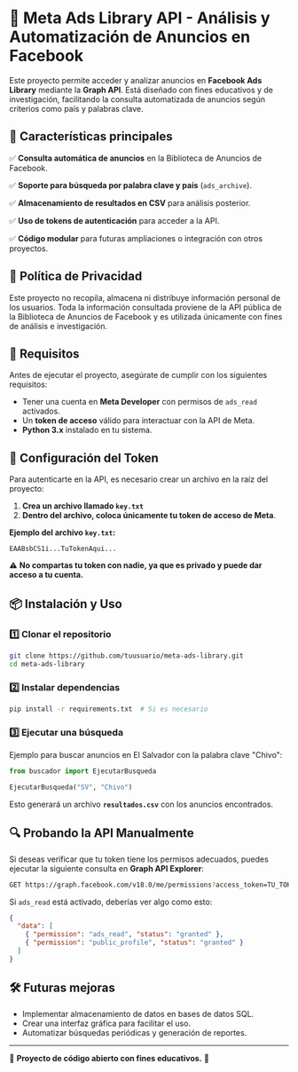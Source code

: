 # 📌 Meta Ads Library API - Análisis y Automatización de Anuncios en Facebook

Este proyecto permite acceder y analizar anuncios en **Facebook Ads Library** mediante la **Graph API**. Está diseñado con fines educativos y de investigación, facilitando la consulta automatizada de anuncios según criterios como país y palabras clave.

## 🚀 Características principales
✅ **Consulta automática de anuncios** en la Biblioteca de Anuncios de Facebook.

✅ **Soporte para búsqueda por palabra clave y país** (`ads_archive`).

✅ **Almacenamiento de resultados en CSV** para análisis posterior.

✅ **Uso de tokens de autenticación** para acceder a la API.

✅ **Código modular** para futuras ampliaciones o integración con otros proyectos.

## 📜 Política de Privacidad
Este proyecto no recopila, almacena ni distribuye información personal de los usuarios. Toda la información consultada proviene de la API pública de la Biblioteca de Anuncios de Facebook y es utilizada únicamente con fines de análisis e investigación.

## 📌 Requisitos
Antes de ejecutar el proyecto, asegúrate de cumplir con los siguientes requisitos:
- Tener una cuenta en **Meta Developer** con permisos de `ads_read` activados.
- Un **token de acceso** válido para interactuar con la API de Meta.
- **Python 3.x** instalado en tu sistema.

## 🔑 Configuración del Token
Para autenticarte en la API, es necesario crear un archivo en la raíz del proyecto:
1. **Crea un archivo llamado `key.txt`**
2. **Dentro del archivo, coloca únicamente tu token de acceso de Meta**.

**Ejemplo del archivo `key.txt`:**
```
EAABsbCS1i...TuTokenAqui...
```
⚠ **No compartas tu token con nadie, ya que es privado y puede dar acceso a tu cuenta.**

## 📦 Instalación y Uso
### 1️⃣ Clonar el repositorio
```bash
git clone https://github.com/tuusuario/meta-ads-library.git
cd meta-ads-library
```

### 2️⃣ Instalar dependencias
```bash
pip install -r requirements.txt  # Si es necesario
```

### 3️⃣ Ejecutar una búsqueda
Ejemplo para buscar anuncios en El Salvador con la palabra clave "Chivo":
```python
from buscador import EjecutarBusqueda

EjecutarBusqueda("SV", "Chivo")
```
Esto generará un archivo **`resultados.csv`** con los anuncios encontrados.

## 🔍 Probando la API Manualmente
Si deseas verificar que tu token tiene los permisos adecuados, puedes ejecutar la siguiente consulta en **Graph API Explorer**:
```bash
GET https://graph.facebook.com/v18.0/me/permissions?access_token=TU_TOKEN
```
Si `ads_read` está activado, deberías ver algo como esto:
```json
{
  "data": [
    { "permission": "ads_read", "status": "granted" },
    { "permission": "public_profile", "status": "granted" }
  ]
}
```

## 🛠️ Futuras mejoras
- Implementar almacenamiento de datos en bases de datos SQL.
- Crear una interfaz gráfica para facilitar el uso.
- Automatizar búsquedas periódicas y generación de reportes.

---

📌 **Proyecto de código abierto con fines educativos.** 🚀


